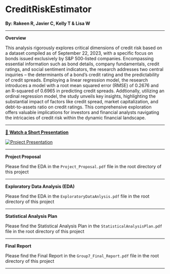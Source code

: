 # CreditRiskEstimator
**By: Rakeen R, Javier C, Kelly T & Lisa W**

---
**Overview**

This analysis rigorously explores critical dimensions of credit risk based on a dataset compiled as of September 22, 2023, with a specific focus on bonds issued exclusively by S&P 500-listed companies. Encompassing essential information such as bond details, company fundamentals, credit ratings, and social sentiment indicators, the research addresses two central inquiries – the determinants of a bond’s credit rating and the predictability of credit spreads. Employing a linear regression model, the research introduces a model with a root mean squared error (RMSE) of 0.2676 and an R-squared of 0.6965 in predicting credit spreads. Addtionally, utilizing an ordinal regression model, the study unveils key insights, highlighting the substantial impact of factors like credit spread, market capitalization, and debt-to-assets ratio on credit ratings. This comprehensive exploration offers valuable implications for investors and financial analysts navigating the intricacies of credit risk within the dynamic financial landscape.

---
[🎥 **Watch a Short Presentation**](https://www.youtube.com/watch?v=DHyBEnImfZY)

[![Project Presentation](https://i9.ytimg.com/vi/DHyBEnImfZY/mq1.jpg?sqp=COjIiawG-oaymwEmCMACELQB8quKqQMa8AEB-AH-CYAC0AWKAgwIABABGDggWyhlMA8=&rs=AOn4CLDV7wHPXsyGSn38paBGVS8ELOh0LA)](https://youtu.be/DHyBEnImfZY)

---
**Project Proposal**

Please find the EDA in the `Project_Proposal.pdf` file in the root directory of this project

---
**Exploratory Data Analysis (EDA)**

Please find the EDA in the `ExploratoryDataAnlysis.pdf` file in the root directory of this project

---

**Statistical Analysis Plan**

Please find the Statistical Analysis Plan in the `StatisticalAnalysisPlan.pdf` file in the root directory of this project

---

**Final Report**

Please find the Final Report in the `Group7_Final_Report.pdf` file in the root directory of this project

---
